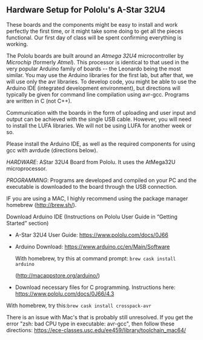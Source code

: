 ## Hardware Setup for Pololu's A-Star 32U4

These boards and the components might be easy to install and work perfectly the
first time, or it might take some doing to get all the pieces functional.
Our first day of class will be spent confirming everything is working.

The Pololu boards are built around an _Atmega 32U4_ microcontroller by _Microchip_ (formerly _Atmel_).
This processor is identical to that used in the very popular Arduino family of boards -- the Leonardo being the most similar.
You may use the Arduino libraries for the first lab, but after that, we will use
only the avr libraries. To develop code, you might be able to use the Arduino
IDE (integrated development environment), but directions will typically be given
for command line compilation using avr-gcc. Programs are written in C (not C++).

Communication with the boards in the form of uploading and user input and output
can be achieved with the single USB cable. However, you will need to install the LUFA
libraries. We will not be using LUFA for another week or so.

Please install the Arduino IDE, as well as the required components
for using gcc with avrdude (directions below).

_HARDWARE_: AStar 32U4 Board from Pololu. It uses the AtMega32U microprocessor.

_PROGRAMMING_: Programs are developed and compiled on your PC and the executable
is downloaded to the board through the USB connection.

IF you are using a MAC, I highly recommend using the package manager homebrew (http://brew.sh/).

Download Arduino IDE (Instructions on Pololu User Guide in “Getting Started” section)
- A-Star 32U4 User Guide: https://www.pololu.com/docs/0J66
- Arduino Download: https://www.arduino.cc/en/Main/Software

	With homebrew, try this at command prompt: `brew cask install arduino`

	(http://macappstore.org/arduino/)

- Download necessary files for C programming.
Instructions here: https://www.pololu.com/docs/0J66/4.3

With homebrew, try this:`brew cask install crosspack-avr`

There is an issue with Mac's that is probably still unresolved. If you get the error
"zsh: bad CPU type in executable: avr-gcc", then follow these directions:
https://ece-classes.usc.edu/ee459/library/toolchain_mac64/

